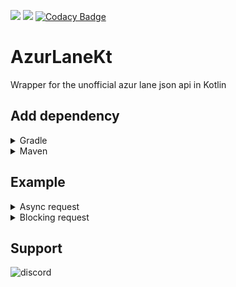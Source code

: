 [![](https://jitpack.io/v/azurlane-api/AzurLaneKt.svg)](https://jitpack.io/#azurlane-api/AzurLaneKt)
[![](https://jitci.com/gh/KurozeroPB/AzurLaneKt/svg)](https://jitci.com/gh/KurozeroPB/AzurLaneKt)
[![Codacy Badge](https://api.codacy.com/project/badge/Grade/cd784d3ff0e2472eb429bcad34fbdd66)](https://www.codacy.com/manual/KurozeroPB/AzurLaneKt?utm_source=github.com&amp;utm_medium=referral&amp;utm_content=KurozeroPB/AzurLaneKt&amp;utm_campaign=Badge_Grade)

# AzurLaneKt
Wrapper for the unofficial azur lane json api in Kotlin

## Add dependency

<details><summary>Gradle</summary>

```kotlin
repositories {
    maven(url = "https://jitpack.io")
}
```

```kotlin
dependencies {
    implementation("com.github.azurlane-api:AzurLaneKt:Tag")
}
```
</details>

<details><summary>Maven</summary>

```xml
<repositories>
    <repository>
        <id>jitpack.io</id>
        <url>https://jitpack.io</url>
    </repository>
</repositories>
```

```xml
<dependency>
    <groupId>com.github.azurlane-api</groupId>
    <artifactId>AzurLaneKt</artifactId>
    <version>Tag</version>
</dependency>
```
</details>

## Example
<details><summary>Async request</summary>

```kotlin
package com.example

import com.github.azurlane_api.api.AzurLane
import com.github.azurlane_api.api.Category

object Example {

    @JvmStatic
    fun main(args: Array<String>) {
        val azurlane = AzurLane("custom_ua/v0.1.0")

        val result = azurlane.getShips(Category.TYPE, "Destroyer").complete { result ->
        val (ships, exception) = result
            when (result) {
                is Result.Success -> {
                    if (!ships.isNullOrEmpty())
                        ships.forEach { ship -> println("[${ship.id}]: (${ship.name})") }
                }
                is Result.Failure -> {
                    println(exception)
                }
            }
        }
    }

}
```
</details>

<details><summary>Blocking request</summary>

```kotlin
package com.example

import com.github.azurlane_api.api.AzurLane
import com.github.azurlane_api.api.Category

object Example {

    @JvmStatic
    fun main(args: Array<String>) {
        val azurlane = AzurLane("custom_ua/v0.1.0")

        val result = azurlane.getShips(Category.RARITY, "Super Rare").complete()
        val (ships, exception) = result
        when (result) {
            is Result.Success -> {
                if (!ships.isNullOrEmpty())
                    ships.forEach { ship -> println("[${ship.id}]: (${ship.name})") }
            }
            is Result.Failure -> {
                println(exception)
            }
        }
    }

}
```
</details>

## Support
![discord](https://discordapp.com/api/v6/guilds/240059867744698368/widget.png?style=banner2)
